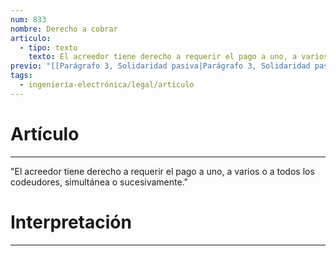```yaml
---
num: 833
nombre: Derecho a cobrar
articulo:
  - tipo: texto
    texto: El acreedor tiene derecho a requerir el pago a uno, a varios o a todos los codeudores, simultánea o sucesivamente.
previo: "[[Parágrafo 3, Solidaridad pasiva|Parágrafo 3, Solidaridad pasiva]]"
tags:
  - ingeniería-electrónica/legal/articulo
---
```

# Artículo
---
"El acreedor tiene derecho a requerir el pago a uno, a varios o a todos los codeudores, simultánea o sucesivamente."

# Interpretación
---
